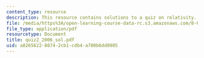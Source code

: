 ```yaml
---
content_type: resource
description: This resource contains solutions to a quiz on relativity.
file: /media/https%3A/open-learning-course-data-rc.s3.amazonaws.com/8-033-relativity-fall-2006/a826562288742cb1cdb4a700b6dd0905_quiz2_2006_sol.pdf
file_type: application/pdf
resourcetype: Document
title: quiz2_2006_sol.pdf
uid: a8265622-8874-2cb1-cdb4-a700b6dd0905
---
```

